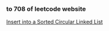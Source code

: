 ### to 708 of leetcode website

[Insert into a Sorted Circular Linked List](https://leetcode-cn.com/problems/insert-into-a-sorted-circular-linked-list/)